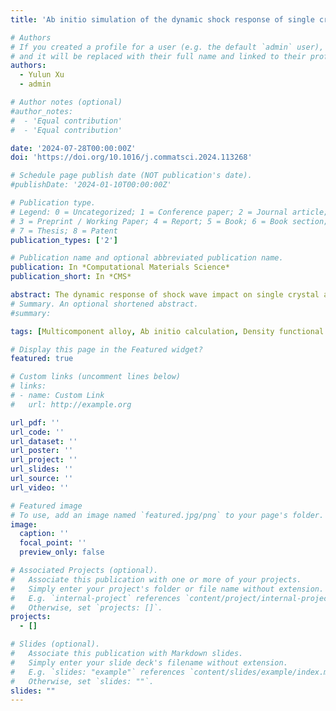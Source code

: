 ```yaml
---
title: 'Ab initio simulation of the dynamic shock response of single crystal and lightweight multicomponent alloy'

# Authors
# If you created a profile for a user (e.g. the default `admin` user), write the username (folder name) here
# and it will be replaced with their full name and linked to their profile.
authors:
  - Yulun Xu
  - admin

# Author notes (optional)
#author_notes:
#  - 'Equal contribution'
#  - 'Equal contribution'

date: '2024-07-28T00:00:00Z'
doi: 'https://doi.org/10.1016/j.commatsci.2024.113268'

# Schedule page publish date (NOT publication's date).
#publishDate: '2024-01-10T00:00:00Z'

# Publication type.
# Legend: 0 = Uncategorized; 1 = Conference paper; 2 = Journal article;
# 3 = Preprint / Working Paper; 4 = Report; 5 = Book; 6 = Book section;
# 7 = Thesis; 8 = Patent
publication_types: ['2']

# Publication name and optional abbreviated publication name.
publication: In *Computational Materials Science*
publication_short: In *CMS*

abstract: The dynamic response of shock wave impact on single crystal aluminium and lightweight multicomponent alloy Al-Cu-Li-Mg is simulated by using the combination of Ab initio Molecular Dynamics (AIMD) and Multi-Scale Shock Technique (MSST), with the analysis carried out at the atomic/electronic levels. The simulation is verified by comparing the particle velocity of single crystal obtained in this work with the data in literature. The shock compression process not only involves the migration of atoms, but also is related to electronic transition. Two stages could be found in the shock compression process: oscillatory compression of the crystal cell and oscillatory migration of the atoms. The crystal structure of the multicomponent alloy could be disordered even at low shock speed, due to the difference in the ability to migrate between different kinds of atoms. As the sample is shock-compressed, the contribution proportion of crystal orbitals shows a sharp decrease for D orbital, while it increases significantly for S orbital and P orbital. The electron structure shows a quicker response to the shock wave compression process than the crystal structure. The orbital contribution from P orbital of the crystal is mainly due to the P orbital of Al atoms, while the orbital contribution from D orbital of the crystal is mainly due to the D orbital of Cu atoms. Total Density of States (TDOS) is mainly contributed by the Projected Density of State (PDOS) of Cu atoms in the occupied state of energy levels, while it is close to the PDOS of Al atoms in the non-occupied state of energy levels.
# Summary. An optional shortened abstract.
#summary: 

tags: [Multicomponent alloy, Ab initio calculation, Density functional theory, Molecular dynamics, Shock compression]

# Display this page in the Featured widget?
featured: true

# Custom links (uncomment lines below)
# links:
# - name: Custom Link
#   url: http://example.org

url_pdf: ''
url_code: ''
url_dataset: ''
url_poster: ''
url_project: ''
url_slides: ''
url_source: ''
url_video: ''

# Featured image
# To use, add an image named `featured.jpg/png` to your page's folder.
image:
  caption: ''
  focal_point: ''
  preview_only: false

# Associated Projects (optional).
#   Associate this publication with one or more of your projects.
#   Simply enter your project's folder or file name without extension.
#   E.g. `internal-project` references `content/project/internal-project/index.md`.
#   Otherwise, set `projects: []`.
projects:
  - []

# Slides (optional).
#   Associate this publication with Markdown slides.
#   Simply enter your slide deck's filename without extension.
#   E.g. `slides: "example"` references `content/slides/example/index.md`.
#   Otherwise, set `slides: ""`.
slides: ""
---
```


